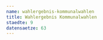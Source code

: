 ```yaml
---
name: wahlergebnis-kommunalwahlen
title: Wahlergebnis Kommunalwahlen
staedte: 9
datensaetze: 63
---
```


